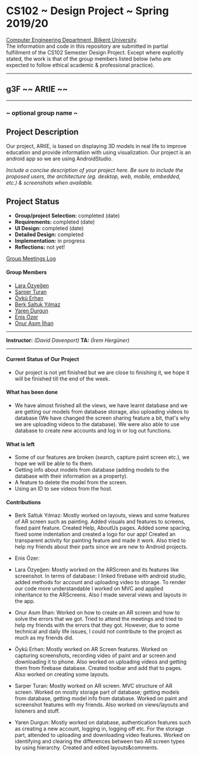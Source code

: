 # CS102 ~ Design Project ~ Spring 2019/20
[Computer Engineering Department, Bilkent University](http://w3.cs.bilkent.edu.tr/en/).  
The information and code in this repository are submitted in partial fulfillment of the CS102 Semester Design Project. Except where explicitly stated, the work is that of the group members listed below (who are expected to follow ethical academic & professional practice).
****
## g3F ~~ ARtIE ~~
****
### ~ optional group name ~

## Project Description
Our project, ARtIE, is based on displaying 3D models in real life to improve education and provide information with using visualization. Our project is an android app so we are using AndroidStudio.

_Include a concise description of your project here. Be sure to include the proposed users, the architecture (eg. desktop, web, mobile, embedded, etc.) & screenshots when available._
   
## Project Status
+ **Group/project Selection:** completed (date)
+ **Requirements:** completed (date)
+ **UI Design:** completed (date)
+ **Detailed Design:** completed
+ **Implementation:** in progress
+ **Reflections:** not yet!

[Group Meetings Log](group/meetingslog.md)
#### Group Members
- [Lara Özyeğen](group/member1_log.md)    
- [Sarper Turan](group/Turan_Sarper_log.md)
- [Öykü Erhan](group/member3_log.md)
- [Berk Saltuk Yılmaz](group/member4_log.md)
- [Yaren Durgun](group/member5_log.md)
- [Enis Özer](group/member6_log.md)
- [Onur Asım İlhan](group/member7_log.md)

****
**Instructor:** _(David Davenport)_   **TA:**  _(İrem Hergüner)_
****


#### Current Status of Our Project
- Our project is not yet finished but we are close to finishing it, we hope it will be finished till the end of the week.

#### What has been done
- We have almost finished all the views, we have learnt database and we are getting our models from database storage, also uploading videos to database (We have changed the screen sharing feature a bit, that's why we are uploading videos to the database). We were also able to use database to create new accounts and log in or log out functions.

#### What is left
- Some of our features are broken (search, capture paint screen etc.), we hope we will be able to fix them.
- Getting info about models from database (adding models to the database with their information as a property).
- A feature to delete the model from the screen.
- Using an ID to see videos from the host.


#### Contributions
- Berk Saltuk Yılmaz: Mostly worked on layouts, views and some features of AR screen such as painting. Added visuals and features to screens, fixed paint feature. Created Help, AboutUs pages. Added some spacing, fixed some indentation and created a logo for our app! Created an transparent activity for painting feature and made it work. Also tried to help my friends about their parts since we are new to Android projects.

- Enis Özer:

- Lara Özyeğen: Mostly worked on the ARScreen and its features like screenshot. In terms of database: I linked firebase with android studio, added methods for account and uploading video to storage. To render our code more understandable I worked on MVC and applied inheritance to the ARScreens. Also I made several views and layouts in the app.

- Onur Asım İlhan: Worked on how to create an AR screen and how to solve the errors that we got. Tried to attend the meetings and tried to help my friends with the errors that they got. However, due to some technical and daily life issues, I could not contribute to the project as much as my friends did.

- Öykü Erhan: Mostly worked on AR Screen features. Worked on capturing screenshots, recording video of paint and ar screen and downloading it to phone. Also worked on uploading videos and getting them from firebase database. Created toolbar and add that to pages. Also worked on creating some layouts.

- Sarper Turan: Mostly worked on AR screen. MVC structure of AR screen. Worked on mostly storage part of database; getting models from database, getting model info from database. Worked on paint and screenshot features with my friends. Also worked on views/layouts and listeners and stuff.

- Yaren Durgun: Mostly worked on database, authentication features such as creating a new account, logging in, logging off etc. For the storage part, attended to uploading and downloading video features. Worked on identifying and clearing the differences between two AR screen types by using hierarchy. Created and edited layouts&comments.    
